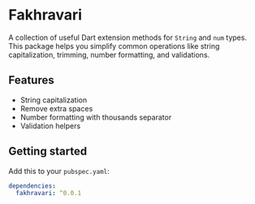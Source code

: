 # Fakhravari

A collection of useful Dart extension methods for `String` and `num` types.  
This package helps you simplify common operations like string capitalization, trimming, number formatting, and validations.

## Features
- String capitalization
- Remove extra spaces
- Number formatting with thousands separator
- Validation helpers

## Getting started
Add this to your `pubspec.yaml`:
```yaml
dependencies:
  fakhravari: ^0.0.1
